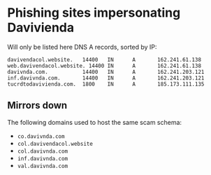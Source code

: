 # Phishing sites impersonating Davivienda

Will only be listed here DNS A records, sorted by IP:

```
davivendacol.website.   14400   IN      A       162.241.61.138
web.davivendacol.website. 14400 IN      A       162.241.61.138
davivnda.com.           14400   IN      A       162.241.203.121
inf.davivnda.com.       14400   IN      A       162.241.203.121
tucrdtodavivienda.com.  1800    IN      A       185.173.111.135
```


## Mirrors down

The following domains used to host the same scam schema:

- `co.davivnda.com`
- `col.davivendacol.website`
- `col.davivnda.com`
- `inf.davivnda.com`
- `val.davivnda.com`
